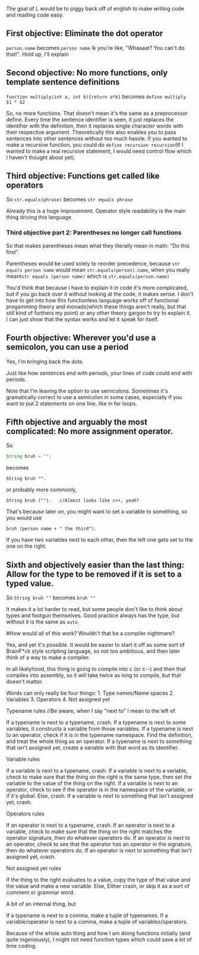 The goal of L would be to piggy back off of english to make writing code and reading code easy.

## First objective: Eliminate the dot operator

`person.name` becomes `person name` Ik you're like, "Whaaaat? You can't do that!". Hold up, I'll explain

## Second objective: No more functions, only template sentence definitions

`function multiply(int a, int b){return a*b}` becomes `define multiply $1 * $2`

So, no more functions. That doesn't mean it's the same as a preprocessor define. Every time the sentence identifier is seen, it just replaces the identifier with the definition, then it replaces single character words with their respective argument. Theoretically this also enables you to pass sentences into other sentences without too much hassle. If you wanted to make a recursive function, you could do `define recursion recursion`(If I wanted to make a real recursive statement, I would need control flow which I haven't thought about yet).

## Third objective: Functions get called like operators

So `str.equals(phrase)` becomes `str equals phrase`

Already this is a huge improvement. Operator style readability is the main thing driving this language.

### Third objective part 2: Parentheses no longer call functions

So that makes parentheses mean what they literally mean in math: "Do this first".

Parentheses would be used solely to reorder precedence, because `str equals person name` would mean `str.equals(person).name`, when you really meant`str equals (person name)` which is `str.equals(person.name)`

You'd think that because I have to explain it in code it's more complicated, but if you go back over it without looking at the code, it makes sense. I don't have to get into how this functionless language works off of functional progamming theory and monads(which these things aren't really, but that still kind of furthers my point) or any other theory gargon to try to explain it. I can just show that the syntax works and let it speak for itself.

## Fourth objective: Wherever you'd use a semicolon, you can use a period

Yes, I'm bringing back the dots.

Just like how sentences end with periods, your lines of code could end with periods.

Note that I'm leaving the option to use semicolons. Sometimes it's gramatically correct to use a semicolon in some cases, especially if you want to put 2 statements on one line, like in for loops.

## Fifth objective and arguably the most complicated: No more assignment operator.

So
```java
String bruh = "";
```
becomes
```
String bruh "".
```
or probably more commonly,
```
String bruh ("").	//Almost looks like c++, yeah?
```

That's because later on, you might want to set a variable to something, so you would use
```
bruh (person name + " the third").
```

If you have two variables next to each other, then the left one gets set to the one on the right.

## Sixth and objectively easier than the last thing: Allow for the type to be removed if it is set to a typed value.

So `String bruh ""` becomes `bruh ""`

It makes it a lot harder to read, but some people don't like to think about types and footgun themselves. Good practice always has the type, but without it is the same as `auto`.

#How would all of this work? Wouldn't that be a compiler nightmare?

Yes, and yet it's possible. It would be easier to start it off as some sort of BrainF*ck style scripting language, so not too ambitious, and then later think of a way to make a compiler.

In all likelyhood, this thing is going to compile into c (or c--) and then that compiles into assembly, so it will take twice as long to compile, but that doesn't matter.

Words can only really be four things:
	1. Type names/Name spaces
	2. Variables
	3. Operators
	4. Not assigned yet

Typename rules		//Be aware, when I say "next to" I mean to the left of.

If a typename is next to a typename, crash.
If a typename is next to some variables, it constructs a variable from those variables.
If a typename is next to an operator, check if it is in the typename namespace. Find the definition, and treat the whole thing as an operator.
If a typename is next to something that isn't assigned yet, create a variable with that word as its identifier.

Variable rules

If a variable is next to a typename, crash.
If a variable is next to a variable, check to make sure that the thing on the right is the same type, then set the variable to the value of the thing on the right.
If a variable is next to an operator, check to see if the operator is in the namespace of the variable, or if it's global. Else, crash.
If a variable is next to something that isn't assigned yet, crash.

Operators rules

If an operator is next to a typename, crash.
If an operator is next to a variable, check to make sure that the thing on the right matches the operator signature, then do whatever operators do.
If an operator is next to an operator, check to see that the operator has an operator in the signature, then do whatever operators do.
If an operator is next to something that isn't assigned yet, crash.

Not assigned yet rules

If the thing to the right evaluates to a value, copy the type of that value and the value and make a new variable.
Else, Either crash, or skip it as a sort of comment or grammar word.

A bit of an internal thing, but

If a typename is next to a comma, make a tuple of typenames.
If a variable/operator is next to a comma, make a tuple of variables/operators.

Because of the whole auto thing and how I am doing functions initially (and quite ingeniously), I might not need function types which could save a lot of time coding.

